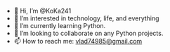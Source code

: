 - 👋 Hi, I’m @KoKa241
- 👀 I’m interested in technology, life, and everything
- 🌱 I’m currently learning Python.
- 💞️ I’m looking to collaborate on any Python projects.
- 📫 How to reach me: vlad74985@gmail.com

<!---
KoKa241/KoKa241 is a ✨ special ✨ repository because its `README.md` (this file) appears on your GitHub profile.
You can click the Preview link to take a look at your changes.
--->
